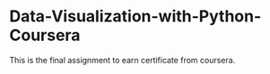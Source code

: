 # Data-Visualization-with-Python-Coursera
This is the final assignment to earn certificate from coursera.
